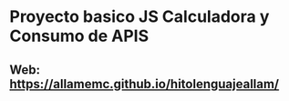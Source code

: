 # Proyecto basico JS Calculadora y Consumo de APIS
## Web: https://allamemc.github.io/hitolenguajeallam/
